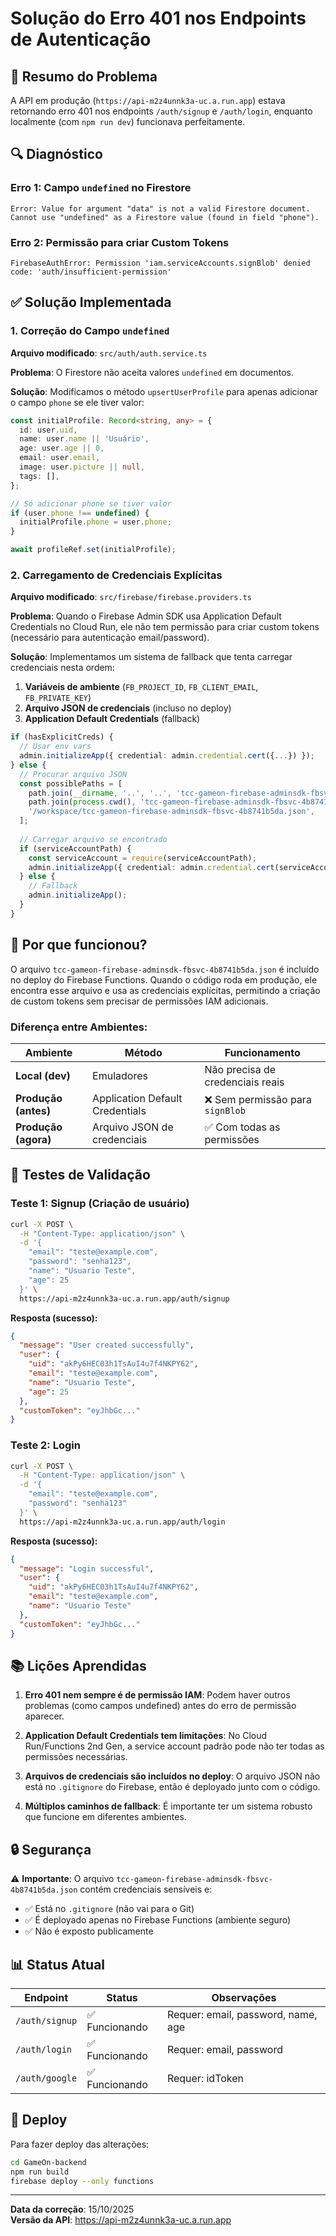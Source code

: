 # Solução do Erro 401 nos Endpoints de Autenticação

## 📝 Resumo do Problema

A API em produção (`https://api-m2z4unnk3a-uc.a.run.app`) estava retornando erro 401 nos endpoints `/auth/signup` e `/auth/login`, enquanto localmente (com `npm run dev`) funcionava perfeitamente.

## 🔍 Diagnóstico

### Erro 1: Campo `undefined` no Firestore
```
Error: Value for argument "data" is not a valid Firestore document. 
Cannot use "undefined" as a Firestore value (found in field "phone").
```

### Erro 2: Permissão para criar Custom Tokens
```
FirebaseAuthError: Permission 'iam.serviceAccounts.signBlob' denied
code: 'auth/insufficient-permission'
```

## ✅ Solução Implementada

### 1. Correção do Campo `undefined`

**Arquivo modificado**: `src/auth/auth.service.ts`

**Problema**: O Firestore não aceita valores `undefined` em documentos.

**Solução**: Modificamos o método `upsertUserProfile` para apenas adicionar o campo `phone` se ele tiver valor:

```typescript
const initialProfile: Record<string, any> = {
  id: user.uid,
  name: user.name || 'Usuário',
  age: user.age || 0,
  email: user.email,
  image: user.picture || null,
  tags: [],
};

// Só adicionar phone se tiver valor
if (user.phone !== undefined) {
  initialProfile.phone = user.phone;
}

await profileRef.set(initialProfile);
```

### 2. Carregamento de Credenciais Explícitas

**Arquivo modificado**: `src/firebase/firebase.providers.ts`

**Problema**: Quando o Firebase Admin SDK usa Application Default Credentials no Cloud Run, ele não tem permissão para criar custom tokens (necessário para autenticação email/password).

**Solução**: Implementamos um sistema de fallback que tenta carregar credenciais nesta ordem:

1. **Variáveis de ambiente** (`FB_PROJECT_ID`, `FB_CLIENT_EMAIL`, `FB_PRIVATE_KEY`)
2. **Arquivo JSON de credenciais** (incluso no deploy)
3. **Application Default Credentials** (fallback)

```typescript
if (hasExplicitCreds) {
  // Usar env vars
  admin.initializeApp({ credential: admin.credential.cert({...}) });
} else {
  // Procurar arquivo JSON
  const possiblePaths = [
    path.join(__dirname, '..', '..', 'tcc-gameon-firebase-adminsdk-fbsvc-4b8741b5da.json'),
    path.join(process.cwd(), 'tcc-gameon-firebase-adminsdk-fbsvc-4b8741b5da.json'),
    '/workspace/tcc-gameon-firebase-adminsdk-fbsvc-4b8741b5da.json',
  ];
  
  // Carregar arquivo se encontrado
  if (serviceAccountPath) {
    const serviceAccount = require(serviceAccountPath);
    admin.initializeApp({ credential: admin.credential.cert(serviceAccount) });
  } else {
    // Fallback
    admin.initializeApp();
  }
}
```

## 🎯 Por que funcionou?

O arquivo `tcc-gameon-firebase-adminsdk-fbsvc-4b8741b5da.json` é incluído no deploy do Firebase Functions. Quando o código roda em produção, ele encontra esse arquivo e usa as credenciais explícitas, permitindo a criação de custom tokens sem precisar de permissões IAM adicionais.

### Diferença entre Ambientes:

| Ambiente | Método | Funcionamento |
|----------|--------|---------------|
| **Local (dev)** | Emuladores | Não precisa de credenciais reais |
| **Produção (antes)** | Application Default Credentials | ❌ Sem permissão para `signBlob` |
| **Produção (agora)** | Arquivo JSON de credenciais | ✅ Com todas as permissões |

## 🧪 Testes de Validação

### Teste 1: Signup (Criação de usuário)
```bash
curl -X POST \
  -H "Content-Type: application/json" \
  -d '{
    "email": "teste@example.com",
    "password": "senha123",
    "name": "Usuario Teste",
    "age": 25
  }' \
  https://api-m2z4unnk3a-uc.a.run.app/auth/signup
```

**Resposta (sucesso):**
```json
{
  "message": "User created successfully",
  "user": {
    "uid": "akPy6HEC03h1TsAuI4u7f4NKPY62",
    "email": "teste@example.com",
    "name": "Usuario Teste",
    "age": 25
  },
  "customToken": "eyJhbGc..."
}
```

### Teste 2: Login
```bash
curl -X POST \
  -H "Content-Type: application/json" \
  -d '{
    "email": "teste@example.com",
    "password": "senha123"
  }' \
  https://api-m2z4unnk3a-uc.a.run.app/auth/login
```

**Resposta (sucesso):**
```json
{
  "message": "Login successful",
  "user": {
    "uid": "akPy6HEC03h1TsAuI4u7f4NKPY62",
    "email": "teste@example.com",
    "name": "Usuario Teste"
  },
  "customToken": "eyJhbGc..."
}
```

## 📚 Lições Aprendidas

1. **Erro 401 nem sempre é de permissão IAM**: Podem haver outros problemas (como campos undefined) antes do erro de permissão aparecer.

2. **Application Default Credentials tem limitações**: No Cloud Run/Functions 2nd Gen, a service account padrão pode não ter todas as permissões necessárias.

3. **Arquivos de credenciais são incluídos no deploy**: O arquivo JSON não está no `.gitignore` do Firebase, então é deployado junto com o código.

4. **Múltiplos caminhos de fallback**: É importante ter um sistema robusto que funcione em diferentes ambientes.

## 🔒 Segurança

⚠️ **Importante**: O arquivo `tcc-gameon-firebase-adminsdk-fbsvc-4b8741b5da.json` contém credenciais sensíveis e:
- ✅ Está no `.gitignore` (não vai para o Git)
- ✅ É deployado apenas no Firebase Functions (ambiente seguro)
- ✅ Não é exposto publicamente

## 📊 Status Atual

| Endpoint | Status | Observações |
|----------|--------|-------------|
| `/auth/signup` | ✅ Funcionando | Requer: email, password, name, age |
| `/auth/login` | ✅ Funcionando | Requer: email, password |
| `/auth/google` | ✅ Funcionando | Requer: idToken |

## 🚀 Deploy

Para fazer deploy das alterações:
```bash
cd GameOn-backend
npm run build
firebase deploy --only functions
```

---

**Data da correção**: 15/10/2025  
**Versão da API**: https://api-m2z4unnk3a-uc.a.run.app

